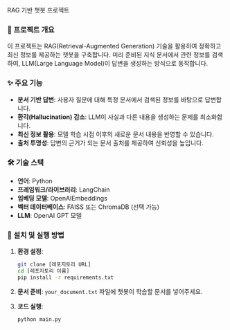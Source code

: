 RAG 기반 챗봇 프로젝트

### 📝 프로젝트 개요

이 프로젝트는 RAG(Retrieval-Augmented Generation) 기술을 활용하여 정확하고 최신 정보를 제공하는 챗봇을 구축합니다. 미리 준비된 지식 문서에서 관련 정보를 검색하여, LLM(Large Language Model)이 답변을 생성하는 방식으로 동작합니다.

### ✨ 주요 기능

- **문서 기반 답변**: 사용자 질문에 대해 특정 문서에서 검색된 정보를 바탕으로 답변합니다.
- **환각(Hallucination) 감소**: LLM이 사실과 다른 내용을 생성하는 문제를 최소화합니다.
- **최신 정보 활용**: 모델 학습 시점 이후의 새로운 문서 내용을 반영할 수 있습니다.
- **출처 투명성**: 답변의 근거가 되는 문서 출처를 제공하여 신뢰성을 높입니다.

### 🛠️ 기술 스택

- **언어**: Python
- **프레임워크/라이브러리**: LangChain
- **임베딩 모델**: OpenAIEmbeddings
- **벡터 데이터베이스**: FAISS 또는 ChromaDB (선택 가능)
- **LLM**: OpenAI GPT 모델

### 🚀 설치 및 실행 방법

1.  **환경 설정**:

    ```bash
    git clone [레포지토리 URL]
    cd [레포지토리 이름]
    pip install -r requirements.txt
    ```

2.  **문서 준비**:
    `your_document.txt` 파일에 챗봇이 학습할 문서를 넣어주세요.

3.  **코드 실행**:
    ```bash
    python main.py
    ```
